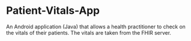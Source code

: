 # Patient-Vitals-App
An Android application (Java) that allows a health practitioner to check on the vitals of their patients. The vitals are taken from the FHIR server.
